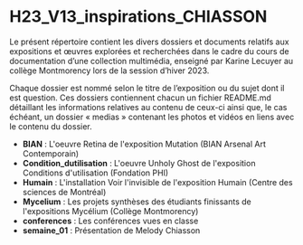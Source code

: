 # H23_V13_inspirations_CHIASSON

Le présent répertoire contient les divers dossiers et documents relatifs aux expositions et œuvres explorées et recherchées dans le cadre du cours de documentation d’une collection multimédia, enseigné par Karine Lecuyer au collège Montmorency lors de la session d’hiver 2023.

Chaque dossier est nommé selon le titre de l’exposition ou du sujet dont il est question. Ces dossiers contiennent chacun un fichier README.md détaillant les informations relatives au contenu de ceux-ci ainsi que, le cas échéant, un dossier « medias » contenant les photos et vidéos en liens avec le contenu du dossier.
<br>
* **BIAN** : L'oeuvre Retina de l'exposition Mutation (BIAN Arsenal Art Contemporain)
* **Condition_dutilisation** : L'oeuvre Unholy Ghost de l'exposition Conditions d'utilisation (Fondation PHI)
* **Humain** : L'installation Voir l'invisible de l'exposition Humain (Centre des sciences de Montréal)
* **Mycelium** : Les projets synthèses des étudiants finissants de l'expositions Mycélium (Collège Montmorency)
* **conferences** : Les conférences vues en classe 
* **semaine_01** : Présentation de Melody Chiasson

